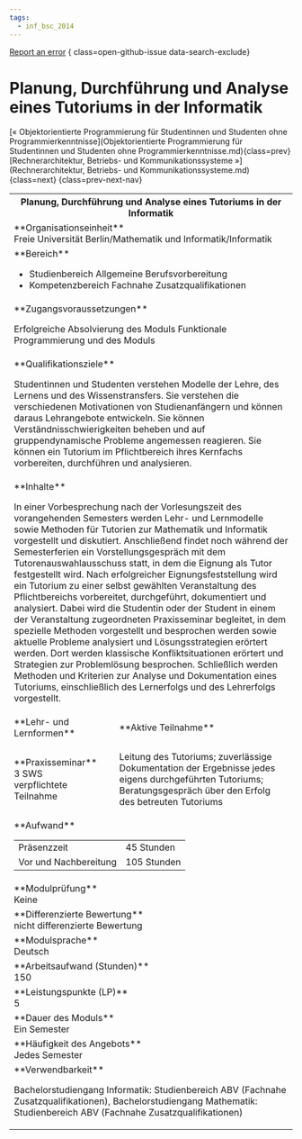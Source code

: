 ```yaml
---
tags:
  - inf_bsc_2014
---
```

[Report an error](https://github.com/SGSSGene/FUB-SUP/issues/new?title=Error%20in%20%22Planung%2C%20Durchf%C3%BChrung%20und%20Analyse%20eines%20Tutoriums%20in%20der%20Informatik%22&body=There%20seems%20to%20be%20an%20error%20in%20module%20%22Planung%2C%20Durchf%C3%BChrung%20und%20Analyse%20eines%20Tutoriums%20in%20der%20Informatik%22%2E%0A%0A%3CDescribe%20here%20a%20slightly%20more%20detailed%20description%20of%20what%20is%20wrong%3E&labels=bug)
{ class=open-github-issue data-search-exclude}

# Planung, Durchführung und Analyse eines Tutoriums in der Informatik

[« Objektorientierte Programmierung für Studentinnen und Studenten ohne Programmierkenntnisse](Objektorientierte Programmierung für Studentinnen und Studenten ohne Programmierkenntnisse.md){class=prev}
[Rechnerarchitektur, Betriebs- und Kommunikationssysteme »](Rechnerarchitektur, Betriebs- und Kommunikationssysteme.md){class=next}
{class=prev-next-nav}

<table markdown id="moduledesc">
<tr markdown class="moduledesc_head"><th colspan="2">Planung, Durchführung und Analyse eines Tutoriums in der Informatik </th></tr>
<tr markdown><td colspan="2">**Organisationseinheit**   <br>Freie Universität Berlin/Mathematik und Informatik/Informatik</td></tr>

<tr markdown><td colspan="2">**Bereich**<br>


- Studienbereich Allgemeine Berufsvorbereitung
- Kompetenzbereich Fachnahe Zusatzqualifikationen

</td></tr>

<tr markdown><td colspan="2">**Zugangsvoraussetzungen** <br>

Erfolgreiche Absolvierung des Moduls Funktionale Programmierung und des Moduls


</td></tr>
<tr markdown><td colspan="2">**Qualifikationsziele**    <br>

Studentinnen und Studenten verstehen Modelle der Lehre, des Lernens und des
Wissenstransfers. Sie verstehen die verschiedenen Motivationen von
Studienanfängern und können daraus Lehrangebote entwickeln. Sie können
Verständnisschwierigkeiten beheben und auf gruppendynamische Probleme
angemessen reagieren. Sie können ein Tutorium im Pflichtbereich ihres
Kernfachs vorbereiten, durchführen und analysieren.


</td></tr>
<tr markdown><td colspan="2">**Inhalte**                <br>

In einer Vorbesprechung nach der Vorlesungszeit des vorangehenden Semesters
werden Lehr- und Lernmodelle sowie Methoden für Tutorien zur Mathematik und
Informatik vorgestellt und diskutiert. Anschließend findet noch während der
Semesterferien ein Vorstellungsgespräch mit dem Tutorenauswahlausschuss
statt, in dem die Eignung als Tutor festgestellt wird. Nach erfolgreicher
Eignungsfeststellung wird ein Tutorium zu einer selbst gewählten
Veranstaltung des Pflichtbereichs vorbereitet, durchgeführt, dokumentiert
und analysiert. Dabei wird die Studentin oder der Student in einem der
Veranstaltung zugeordneten Praxisseminar begleitet, in dem spezielle
Methoden vorgestellt und besprochen werden sowie aktuelle Probleme
analysiert und Lösungsstrategien erörtert werden. Dort werden klassische
Konfliktsituationen erörtert und Strategien zur Problemlösung besprochen.
Schließlich werden Methoden und Kriterien zur Analyse und Dokumentation
eines Tutoriums, einschließlich des Lernerfolgs und des Lehrerfolgs
vorgestellt.


</td></tr>

<tr markdown><td>**Lehr- und Lernformen**</td><td>**Aktive Teilnahme**</td></tr>
<tr markdown><td> **Praxisseminar** <br>3 SWS <br> verpflichtete Teilnahme</td><td>

Leitung des Tutoriums; zuverlässige Dokumentation der Ergebnisse jedes eigens durchgeführten Tutoriums; Beratungsgespräch über den Erfolg des betreuten Tutoriums
</td></tr>
<tr markdown><td colspan="2">**Aufwand**                <br>
<table class="aufwand_table">
<tr><td>Präsenzzeit</td><td>45 Stunden</td></tr>
<tr><td>Vor und Nachbereitung</td><td>105 Stunden</td></tr>
</table>

</td></tr>
<tr markdown><td colspan="2">**Modulprüfung**             <br>Keine


</td></tr>
<tr markdown><td colspan="2">**Differenzierte Bewertung** <br>nicht differenzierte Bewertung

</td></tr>
<tr markdown><td colspan="2">**Modulsprache**             <br>Deutsch</td></tr>
<tr markdown><td colspan="2">**Arbeitsaufwand (Stunden)** <br>150</td></tr>
<tr markdown><td colspan="2">**Leistungspunkte (LP)**     <br>5</td></tr>
<tr markdown><td colspan="2">**Dauer des Moduls**         <br>Ein Semester</td></tr>
<tr markdown><td colspan="2">**Häufigkeit des Angebots**  <br>Jedes Semester</td></tr>
<tr markdown><td colspan="2">**Verwendbarkeit**           <br>

Bachelorstudiengang Informatik: Studienbereich ABV (Fachnahe
Zusatzqualifikationen), Bachelorstudiengang Mathematik: Studienbereich ABV
(Fachnahe Zusatzqualifikationen)


</td></tr>

</table>
